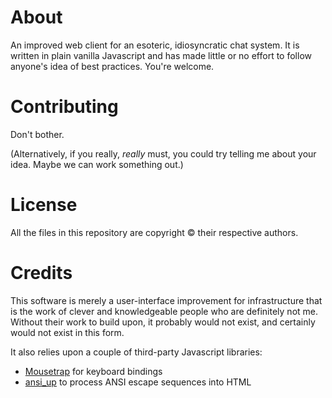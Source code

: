
# About

An improved web client for an esoteric, idiosyncratic chat system. It is written in plain vanilla Javascript and has made little or no effort to follow anyone's idea of best practices. You're welcome.

# Contributing

Don't bother.

(Alternatively, if you really, *really* must, you could try telling me about your idea. Maybe we can work something out.)

# License

All the files in this repository are copyright &copy; their respective authors.

# Credits

This software is merely a user-interface improvement for infrastructure that is the work of clever and knowledgeable people who are definitely not me. Without their work to build upon, it probably would not exist, and certainly would not exist in this form.

It also relies upon a couple of third-party Javascript libraries:

* [Mousetrap](https://craig.is/killing/mice) for keyboard bindings
* [ansi\_up](https://github.com/drudru/ansi_up) to process ANSI escape sequences into HTML
